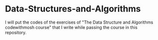 # Data-Structures-and-Algorithms

I will put the codes of the exercises of "The Data Structure and Algorithms codewithmosh course" that I write while passing the course in this repository.
